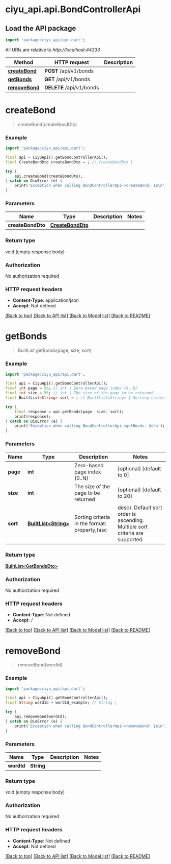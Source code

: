 # ciyu_api.api.BondControllerApi

## Load the API package
```dart
import 'package:ciyu_api/api.dart';
```

All URIs are relative to *http://localhost:44333*

Method | HTTP request | Description
------------- | ------------- | -------------
[**createBond**](BondControllerApi.md#createbond) | **POST** /api/v1/bonds | 
[**getBonds**](BondControllerApi.md#getbonds) | **GET** /api/v1/bonds | 
[**removeBond**](BondControllerApi.md#removebond) | **DELETE** /api/v1/bonds | 


# **createBond**
> createBond(createBondDto)



### Example
```dart
import 'package:ciyu_api/api.dart';

final api = CiyuApi().getBondControllerApi();
final CreateBondDto createBondDto = ; // CreateBondDto | 

try {
    api.createBond(createBondDto);
} catch on DioError (e) {
    print('Exception when calling BondControllerApi->createBond: $e\n');
}
```

### Parameters

Name | Type | Description  | Notes
------------- | ------------- | ------------- | -------------
 **createBondDto** | [**CreateBondDto**](CreateBondDto.md)|  | 

### Return type

void (empty response body)

### Authorization

No authorization required

### HTTP request headers

 - **Content-Type**: application/json
 - **Accept**: Not defined

[[Back to top]](#) [[Back to API list]](../README.md#documentation-for-api-endpoints) [[Back to Model list]](../README.md#documentation-for-models) [[Back to README]](../README.md)

# **getBonds**
> BuiltList<GetBondsDto> getBonds(page, size, sort)



### Example
```dart
import 'package:ciyu_api/api.dart';

final api = CiyuApi().getBondControllerApi();
final int page = 56; // int | Zero-based page index (0..N)
final int size = 56; // int | The size of the page to be returned
final BuiltList<String> sort = ; // BuiltList<String> | Sorting criteria in the format: property,(asc|desc). Default sort order is ascending. Multiple sort criteria are supported.

try {
    final response = api.getBonds(page, size, sort);
    print(response);
} catch on DioError (e) {
    print('Exception when calling BondControllerApi->getBonds: $e\n');
}
```

### Parameters

Name | Type | Description  | Notes
------------- | ------------- | ------------- | -------------
 **page** | **int**| Zero-based page index (0..N) | [optional] [default to 0]
 **size** | **int**| The size of the page to be returned | [optional] [default to 20]
 **sort** | [**BuiltList&lt;String&gt;**](String.md)| Sorting criteria in the format: property,(asc|desc). Default sort order is ascending. Multiple sort criteria are supported. | [optional] 

### Return type

[**BuiltList&lt;GetBondsDto&gt;**](GetBondsDto.md)

### Authorization

No authorization required

### HTTP request headers

 - **Content-Type**: Not defined
 - **Accept**: */*

[[Back to top]](#) [[Back to API list]](../README.md#documentation-for-api-endpoints) [[Back to Model list]](../README.md#documentation-for-models) [[Back to README]](../README.md)

# **removeBond**
> removeBond(wordId)



### Example
```dart
import 'package:ciyu_api/api.dart';

final api = CiyuApi().getBondControllerApi();
final String wordId = wordId_example; // String | 

try {
    api.removeBond(wordId);
} catch on DioError (e) {
    print('Exception when calling BondControllerApi->removeBond: $e\n');
}
```

### Parameters

Name | Type | Description  | Notes
------------- | ------------- | ------------- | -------------
 **wordId** | **String**|  | 

### Return type

void (empty response body)

### Authorization

No authorization required

### HTTP request headers

 - **Content-Type**: Not defined
 - **Accept**: Not defined

[[Back to top]](#) [[Back to API list]](../README.md#documentation-for-api-endpoints) [[Back to Model list]](../README.md#documentation-for-models) [[Back to README]](../README.md)


